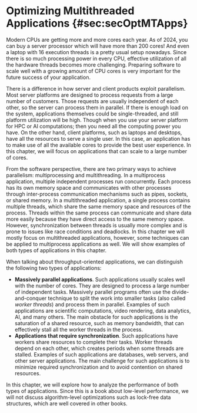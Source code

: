 # Optimizing Multithreaded Applications {#sec:secOptMTApps}

Modern CPUs are getting more and more cores each year. As of 2024, you can buy a server processor which will have more than 200 cores! And even a laptop with 16 execution threads is a pretty usual setup nowadays. Since there is so much processing power in every CPU, effective utilization of all the hardware threads becomes more challenging. Preparing software to scale well with a growing amount of CPU cores is very important for the future success of your application.

There is a difference in how server and client products exploit parallelism. Most server platforms are designed to process requests from a large number of customers. Those requests are usually independent of each other, so the server can process them in parallel. If there is enough load on the system, applications themselves could be single-threaded, and still platform utilization will be high. Though when you use your server platform for HPC or AI computations; then you need all the computing power you have. On the other hand, client platforms, such as laptops and desktops, have all the resources to serve a single user. In this case, an application has to make use of all the available cores to provide the best user experience. In this chapter, we will focus on applications that can scale to a large number of cores.

From the software perspective, there are two primary ways to achieve parallelism: multiprocessing and multithreading. In a multiprocess application, multiple independent processes run concurrently. Each process has its own memory space and communicates with other processes through inter-process communication mechanisms such as pipes, sockets, or shared memory. In a multithreaded application, a single process contains multiple threads, which share the same memory space and resources of the process. Threads within the same process can communicate and share data more easily because they have direct access to the same memory space. However, synchronization between threads is usually more complex and is prone to issues like race conditions and deadlocks. In this chapter we will mostly focus on multithreaded applications, however, some techniques can be applied to multiprocess applications as well. We will show examples of both types of applications in this chapter.

When talking about throughput-oriented applications, we can distinguish the following two types of applications:

* **Massively parallel applications**. Such applications usually scales well with the number of cores. They are designed to process a large number of independent tasks. Massively parallel programs often use the divide-and-conquer technique to split the work into smaller tasks (also called *worker threads*) and process them in parallel. Examples of such applications are scientific computations, video rendering, data analytics, AI, and many others. The main obstacle for such applications is the saturation of a shared resource, such as memory bandwidth, that can effectively stall all the worker threads in the process.
* **Applications that require synchronization**. Such applications have workers share resources to complete their tasks. Worker threads depend on each other, which creates periods when some threads are stalled. Examples of such applications are databases, web servers, and other server applications. The main challenge for such applications is to minimize required synchronization and to avoid contention on shared resources.

In this chapter, we will explore how to analyze the performance of both types of applications. Since this is a book about low-level performance, we will not discuss algorithm-level optimizations such as lock-free data structures, which are well covered in other books.

